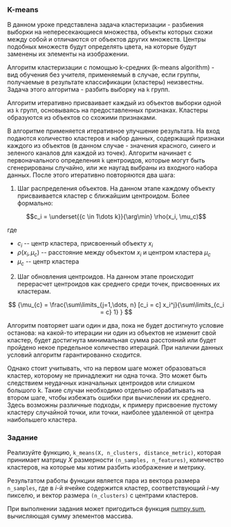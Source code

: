 ### K-means

В данном уроке представлена задача кластеризации - разбиения выборки на непересекающиеся множества, объекты которых схожи между собой и отличаются от объектов других множеств. Центры подобных множеств будут определять цвета, на которые будут заменены их элементы на изображении.

Алгоритм кластеризации с помощью k-средних (k-means algorithm) - вид обучения без учителя, применяемый в случае, если группы, получаемые в результате классификации (кластеры) неизвестны.
Задача этого алгоритма - разбить выборку на `k` групп.

Алгоритм итеративно присваивает каждый из объектов выборки одной из `k` групп, основываясь на предоставленных признаках. Кластеры образуются из объектов со схожими признаками.

В алгоритме применяется итеративное улучшение результата. На вход подаются количество кластеров и набор данных, содержащий признаки каждого из объектов (в данном случае - значения красного, синего и зеленого каналов для каждой из точек). Алгоритм начинает с первоначального определения `k` центроидов, которые могут быть сгенерированы случайно, или же наугад выбраны из входного набора данных. После этого итеративно повторяются два шага:

1. Шаг распределения объектов. На данном этапе каждому объекту присваивается кластер с ближайшим центроидом. Более формально:

$$c_i = \underset{{c \in 1\dots k}}{\arg\min}  \rho(x_i, \mu_c)$$

где
- $c_i$ -- центр кластера, присвоенный объекту $x_i$
- $\rho(x_i, \mu_c)$ -- расстояние между объектом $x_i$ и центром кластера $\mu_c$
- $\mu_{c}$ -- центр кластера

2. Шаг обновления центроидов. На данном этапе происходит перерасчет центроидов как среднего среди точек, присвоенных их кластерам.

$$ {\mu_{c} = \frac{\sum\limits_{j=1,\dots, n} [c_i = c] x_i^j}{\sum\limits_{c_i = c} 1} } $$


Алгоритм повторяет шаги один и два, пока не будет достигнуто условие останова: на какой-то итерации ни один из объектов не изменит свой кластер, будет достигнута минимальная сумма расстояний или будет пройдено некое предельное количество итераций.
При наличии данных условий алгоритм гарантированно сходится.

Однако стоит учитывать, что на первом шаге может образоваться кластер, которому не принадлежит ни одна точка. Это может быть следствием неудачных изначальных центроидов или слишком большого k. Такие случаи необходимо отдельно обрабатывать на втором шаге, чтобы избежать ошибки при вычислении их среднего. Здесь возможны различные подходы, к примеру присвоение пустому кластеру случайной точки, или точки, наиболее удаленной от центра наибольшего кластера. 


### Задание

Реализуйте функцию, `k_means(X, n_clusters, distance_metric)`, которая принимает матрицу $X$ размерности
`(n_samples, n_features)`, количество кластеров, на которые мы хотим разбить изображение и метрику. 

Результатом работы функции является пара из вектора размера `n_samples`, где в $i$-й ячейке содержится кластер,
соответствующий $i$-му пикселю, и вектор размера `(n_clusters)` с центрами кластеров.

При выполнении задания может пригодиться функция [numpy.sum](https://numpy.org/doc/1.18/reference/generated/numpy.sum.html), вычисляющая сумму элементов массива.